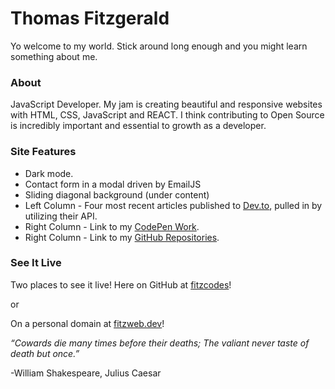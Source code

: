 # Thomas Fitzgerald

Yo welcome to my world. Stick around long enough and you might learn something about me. 

### About
JavaScript Developer. My jam is creating beautiful and responsive websites with HTML, CSS, JavaScript and REACT. I think contributing to Open Source is incredibly important and essential to growth as a developer. 

### Site Features
+ Dark mode. 
+ Contact form in a modal driven by EmailJS
+ Sliding diagonal background (under content)
+ Left Column - Four most recent articles published to [Dev.to](https://dev.to/fitzwebdev), pulled in by utilizing their API. 
+ Right Column - Link to my [CodePen Work](https://codepen.io/fitzwebdev).
+ Right Column - Link to my [GitHub Repositories](https://github.com/fitzcodes?tab=repositories).

### See It Live
Two places to see it live! 
Here on GitHub at [fitzcodes](https://fitzcodes.github.io/)!

or

On a personal domain at [fitzweb.dev](https://fitzweb.dev/)!




*“Cowards die many times before their deaths; The valiant never taste of death but once.”*

-William Shakespeare, Julius Caesar

